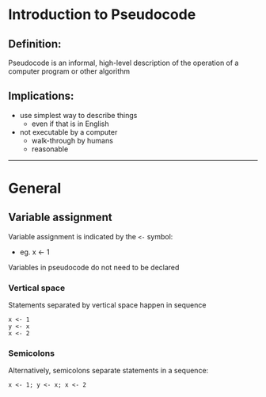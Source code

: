 # Introduction to Pseudocode

## Definition:
Pseudocode is an informal, high-level description of the operation of a computer program or other algorithm

## Implications:
* use simplest way to describe things
  * even if that is in English
* not executable by a computer
  * walk-through by humans
  * reasonable

---

# General

## Variable assignment
Variable assignment is indicated by the `<-` symbol:
 - eg. x <- 1

Variables in pseudocode do not need to be declared

### Vertical space
Statements separated by vertical space happen in sequence
```
x <- 1
y <- x
x <- 2
```

### Semicolons
Alternatively, semicolons separate statements in a sequence:
```
x <- 1; y <- x; x <- 2
```
